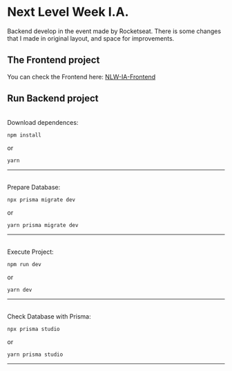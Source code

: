 # Next Level Week I.A.

Backend develop in the event made by Rocketseat.
There is some changes that I made in original layout, and space for improvements.

## **The Frontend project**

You can check the Frontend here:
[NLW-IA-Frontend](https://github.com/GustavoMalta/nlw-ia-fontend)

## **Run Backend project**

\
Download dependences:

```
npm install
```

or

```
yarn
```

---

\
Prepare Database:

```
npx prisma migrate dev
```

or

```
yarn prisma migrate dev
```

---

\
Execute Project:

```
npm run dev
```

or

```
yarn dev
```

---

\
Check Database with Prisma:

```
npx prisma studio
```

or

```
yarn prisma studio
```

---
